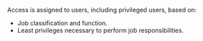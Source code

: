 Access is assigned to users, including privileged users, based on:

- Job classification and function.
- Least privileges necessary to perform job responsibilities.

